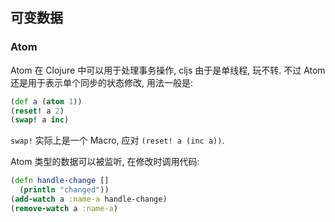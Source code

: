 
可变数据
----

### Atom

Atom 在 Clojure 中可以用于处理事务操作, cljs 由于是单线程, 玩不转.
不过 Atom 还是用于表示单个同步的状态修改, 用法一般是:

```clojure
(def a (atom 1))
(reset! a 2)
(swap! a inc)
```

`swap!` 实际上是一个 Macro, 应对 `(reset! a (inc a))`.

Atom 类型的数据可以被监听, 在修改时调用代码:

```clojure
(defn handle-change []
  (println "changed"))
(add-watch a :name-a handle-change)
(remove-watch a :name-a)
```
